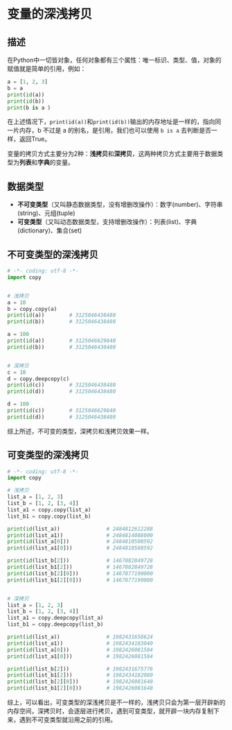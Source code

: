 # 变量的深浅拷贝

## 描述

在Python中一切皆对象，任何对象都有三个属性：唯一标识、类型、值，对象的赋值就是简单的引用，例如：
```Python
a = [1, 2, 3]
b = a 
print(id(a))
print(id(b))
print(b is a )
```
在上述情况下，`print(id(a))`和`print(id(b))`输出的内存地址是一样的，指向同一片内存，b 不过是 a 的别名，是引用，我们也可以使用 `b is a` 去判断是否一样，返回True。

变量的拷贝方式主要分为2种：**浅拷贝**和**深拷贝**，这两种拷贝方式主要用于数据类型为**列表**和**字典**的变量。

## 数据类型

- **不可变类型**（又叫静态数据类型，没有增删改操作）：数字(number)、字符串(string)、元组(tuple)
- **可变类型**（又叫动态数据类型，支持增删改操作）：列表(list)、字典(dictionary)、集合(set)


## 不可变类型的深浅拷贝


```Python
# -*- coding: utf-8 -*-
import copy


# 浅拷贝
a = 10
b = copy.copy(a)
print(id(a))        # 3125046438480
print(id(b))        # 3125046438480

a = 100
print(id(a))        # 3125046629840
print(id(b))        # 3125046438480


# 深拷贝
c = 10
d = copy.deepcopy(c)
print(id(c))        # 3125046438480
print(id(d))        # 3125046438480

d = 100
print(id(c))        # 3125046629840
print(id(d))        # 3125046438480

```

综上所述，不可变的类型，深拷贝和浅拷贝效果一样。


## 可变类型的深浅拷贝

```Python
# -*- coding: utf-8 -*-
import copy

# 浅拷贝
list_a = [1, 2, 3]
list_b = [1, 2, [3, 4]]
list_a1 = copy.copy(list_a)
list_b1 = copy.copy(list_b)

print(id(list_a))               # 2484812612288
print(id(list_a1))              # 2484814088000
print(id(list_a[0]))            # 2484810508592
print(id(list_a1[0]))           # 2484810508592

print(id(list_b[2]))            # 1467882849728
print(id(list_b1[2]))           # 1467882849728
print(id(list_b[2][0]))         # 1467877190000
print(id(list_b1[2][0]))        # 1467877190000


# 深拷贝
list_a = [1, 2, 3]
list_b = [1, 2, [3, 4]]
list_a1 = copy.deepcopy(list_a)
list_b1 = copy.deepcopy(list_b)

print(id(list_a))               # 1982431658624
print(id(list_a1))              # 1982434183040
print(id(list_a[0]))            # 1982426081584
print(id(list_a1[0]))           # 1982426081584

print(id(list_b[2]))            # 1982431675776
print(id(list_b1[2]))           # 1982434182080
print(id(list_b[2][0]))         # 1982426081648
print(id(list_b1[2][0]))        # 1982426081648
```

综上，可以看出，可变类型的深浅拷贝是不一样的，浅拷贝只会为第一层开辟新的内存空间，深拷贝时，会逐层进行拷贝，遇到可变类型，就开辟一块内存复制下来，遇到不可变类型就沿用之前的引用。